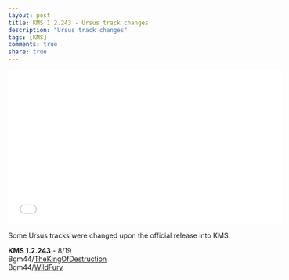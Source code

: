 ```yaml
---
layout: post
title: KMS 1.2.243 - Ursus track changes
description: "Ursus track changes"
tags: [KMS]
comments: true
share: true
---
```


<iframe width="560" height="315" src="//www.youtube.com/embed/krltH4ZKh04" frameborder="0" allowfullscreen></iframe>

Some Ursus tracks were changed upon the official release into KMS.  

<b>KMS 1.2.243</b> - 8/19  
Bgm44/<a href="http://youtu.be/krltH4ZKh04">TheKingOfDestruction</a>  
Bgm44/<a href="http://youtu.be/mx-yZp8nC9A">WildFury</a>
